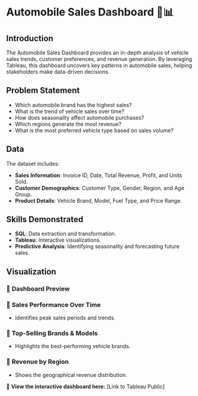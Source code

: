 # Automobile Sales Dashboard 🚗📊

## Introduction
The Automobile Sales Dashboard provides an in-depth analysis of vehicle sales trends, customer preferences, and revenue generation. By leveraging Tableau, this dashboard uncovers key patterns in automobile sales, helping stakeholders make data-driven decisions.

## Problem Statement
- Which automobile brand has the highest sales?
- What is the trend of vehicle sales over time?
- How does seasonality affect automobile purchases?
- Which regions generate the most revenue?
- What is the most preferred vehicle type based on sales volume?

## Data
The dataset includes:
- **Sales Information**: Invoice ID, Date, Total Revenue, Profit, and Units Sold.
- **Customer Demographics**: Customer Type, Gender, Region, and Age Group.
- **Product Details**: Vehicle Brand, Model, Fuel Type, and Price Range.

## Skills Demonstrated
- **SQL**: Data extraction and transformation.
- **Tableau**: Interactive visualizations.
- **Predictive Analysis**: Identifying seasonality and forecasting future sales.

## Visualization

### 📌 **Dashboard Preview**


### 📌 **Sales Performance Over Time**
- Identifies peak sales periods and trends.

### 📌 **Top-Selling Brands & Models**
- Highlights the best-performing vehicle brands.

### 📌 **Revenue by Region**
- Shows the geographical revenue distribution.

🚀 **View the interactive dashboard here:** [Link to Tableau Public]

